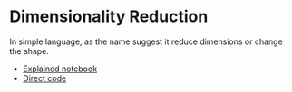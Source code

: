 # Dimensionality Reduction

In simple language, as the name suggest it reduce dimensions or change the shape.

- [Explained notebook](./explained.ipynb)
- [Direct code](./main.py)
